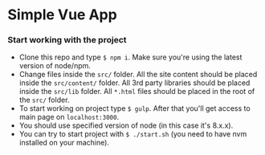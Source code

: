 # Simple Vue App

### Start working with the project

* Clone this repo and type `$ npm i`. Make sure you're using the latest version of node/npm.
* Change files inside the `src/` folder. All the site content should be placed inside the `src/content/` folder. All 3rd party libraries should be placed inside the `src/lib` folder. All `*.html` files should be placed in the root of the `src/` folder.
* To start working on project type `$ gulp`. After that you'll get access to main page on `localhost:3000`.
* You should use specified version of node (in this case it's 8.x.x).
* You can try to start project with `$ ./start.sh` (you need to have nvm installed on your machine).
